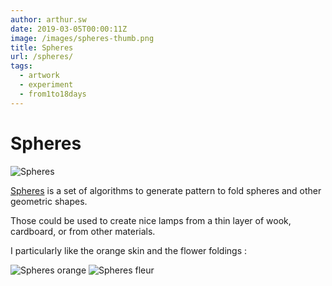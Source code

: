 ```yaml
---
author: arthur.sw
date: 2019-03-05T00:00:11Z
image: /images/spheres-thumb.png
title: Spheres
url: /spheres/
tags:
  - artwork
  - experiment
  - from1to18days
---
```


# Spheres

![Spheres](/images/spheres.png)

[Spheres](https://arthursw.github.io/spheres/) is a set of algorithms to generate pattern to fold spheres and other geometric shapes.

Those could be used to create nice lamps from a thin layer of wook, cardboard, or from other materials.

I particularly like the orange skin and the flower foldings :

![Spheres orange](/images/spheres-orange.png)
![Spheres fleur](/images/spheres-flower.png)